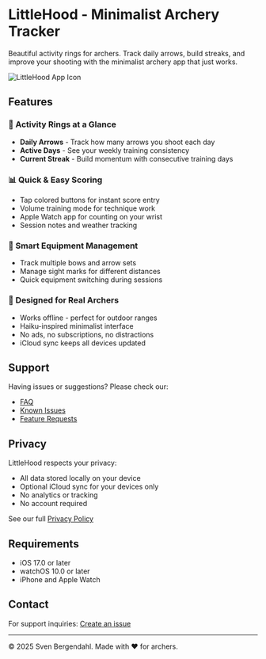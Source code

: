 # LittleHood - Minimalist Archery Tracker

Beautiful activity rings for archers. Track daily arrows, build streaks, and improve your shooting with the minimalist archery app that just works.

![LittleHood App Icon](assets/app-icon.png)

## Features

### 🎯 Activity Rings at a Glance
- **Daily Arrows** - Track how many arrows you shoot each day
- **Active Days** - See your weekly training consistency  
- **Current Streak** - Build momentum with consecutive training days

### 📊 Quick & Easy Scoring
- Tap colored buttons for instant score entry
- Volume training mode for technique work
- Apple Watch app for counting on your wrist
- Session notes and weather tracking

### 🏹 Smart Equipment Management
- Track multiple bows and arrow sets
- Manage sight marks for different distances
- Quick equipment switching during sessions

### 🎨 Designed for Real Archers
- Works offline - perfect for outdoor ranges
- Haiku-inspired minimalist interface
- No ads, no subscriptions, no distractions
- iCloud sync keeps all devices updated

## Support

Having issues or suggestions? Please check our:
- [FAQ](https://github.com/bergsv/littlehood_public/wiki/FAQ)
- [Known Issues](https://github.com/bergsv/littlehood_public/issues)
- [Feature Requests](https://github.com/bergsv/littlehood_public/issues/new?labels=enhancement)

## Privacy

LittleHood respects your privacy:
- All data stored locally on your device
- Optional iCloud sync for your devices only
- No analytics or tracking
- No account required

See our full [Privacy Policy](PRIVACY.md)

## Requirements

- iOS 17.0 or later
- watchOS 10.0 or later
- iPhone and Apple Watch

## Contact

For support inquiries: [Create an issue](https://github.com/bergsv/littlehood_public/issues/new)

---

© 2025 Sven Bergendahl. Made with ❤️ for archers.